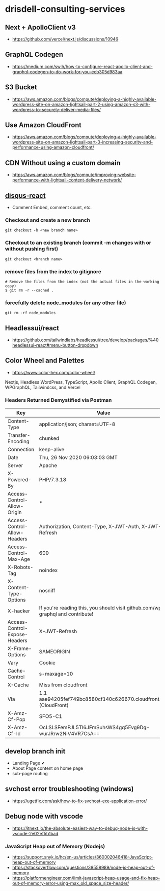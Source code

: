 # drisdell-consulting-services

## Next + ApolloClient v3

- https://github.com/vercel/next.js/discussions/10946

## GraphQL Codegen

- https://medium.com/swlh/how-to-configure-react-apollo-client-and-graphql-codegen-to-do-work-for-you-ecb305d983aa

## S3 Bucket

- https://aws.amazon.com/blogs/compute/deploying-a-highly-available-wordpress-site-on-amazon-lightsail-part-2-using-amazon-s3-with-wordpress-to-securely-deliver-media-files/

## Use Amazon CloudFront

- https://aws.amazon.com/blogs/compute/deploying-a-highly-available-wordpress-site-on-amazon-lightsail-part-3-increasing-security-and-performance-using-amazon-cloudfront/

## CDN Without using a custom domain

- https://aws.amazon.com/blogs/compute/improving-website-performance-with-lightsail-content-delivery-network/

## [disqus-react](https://github.com/disqus/disqus-react)

- Comment Embed, comment count, etc.

### Checkout and create a new branch

```git
git checkout -b <new branch name>
```

### Checkout to an existing branch (commit -m changes with or without pushing first)

```git
git checkout <branch name>
```

### remove files from the index to gitignore

```git
# Remove the files from the index (not the actual files in the working copy)
$ git rm -r --cached .
```

### forcefully delete node_modules (or any other file)

```git
git rm -rf node_modules
```

## Headlessui/react

- https://github.com/tailwindlabs/headlessui/tree/develop/packages/%40headlessui-react#menu-button-dropdown

## Color Wheel and Palettes

- https://www.color-hex.com/color-wheel/

Nextjs, Headless WordPress, TypeScript, Apollo Client, GraphQL Codegen, WPGraphQL, Tailwindcss, and Vercel

### Headers Returned Demystified via Postman

| Key                           | Value                                                                          |
| ----------------------------- | ------------------------------------------------------------------------------ |
| Content-Type                  | application/json; charset=UTF-8                                                |
| Transfer-Encoding             | chunked                                                                        |
| Connection                    | keep-alive                                                                     |
| Date                          | Thu, 26 Nov 2020 06:03:03 GMT                                                  |
| Server                        | Apache                                                                         |
| X-Powered-By                  | PHP/7.3.18                                                                     |
| Access-Control-Allow-Origin   | \*                                                                             |
| Access-Control-Allow-Headers  | Authorization, Content-Type, X-JWT-Auth, X-JWT-Refresh                         |
| Access-Control-Max-Age        | 600                                                                            |
| X-Robots-Tag                  | noindex                                                                        |
| X-Content-Type-Options        | nosniff                                                                        |
| X-hacker                      | If you're reading this, you should visit github.com/wp-graphql and contribute! |
| Access-Control-Expose-Headers | X-JWT-Refresh                                                                  |
| X-Frame-Options               | SAMEORIGIN                                                                     |
| Vary                          | Cookie                                                                         |
| Cache-Control                 | s-maxage=10                                                                    |
| X-Cache                       | Miss from cloudfront                                                           |
| Via                           | 1.1 aae94205fef749bc8580cf140c626670.cloudfront.net (CloudFront)               |
| X-Amz-Cf-Pop                  | SFO5-C1                                                                        |
| X-Amz-Cf-Id                   | OcLSLSFemPJL5Tl6JFmSuhsWS4gq5Evg9Dg-wurJRrw2NiV4VR7CsA==                       |

## develop branch init

- Landing Page ✔
- About Page content on home page
- sub-page routing

## svchost error troubleshooting (windows)

- https://ugetfix.com/ask/how-to-fix-svchost-exe-application-error/

## Debug node with vscode

- https://itnext.io/the-absolute-easiest-way-to-debug-node-js-with-vscode-2e02ef5b1bad

### JavaScript Heap out of Memory (Nodejs)

- https://support.snyk.io/hc/en-us/articles/360002046418-JavaScript-heap-out-of-memory
- https://stackoverflow.com/questions/38558989/node-js-heap-out-of-memory
- https://platformengineer.com/limit-javascript-heap-usage-and-fix-heap-out-of-memory-error-using-max_old_space_size-header/
